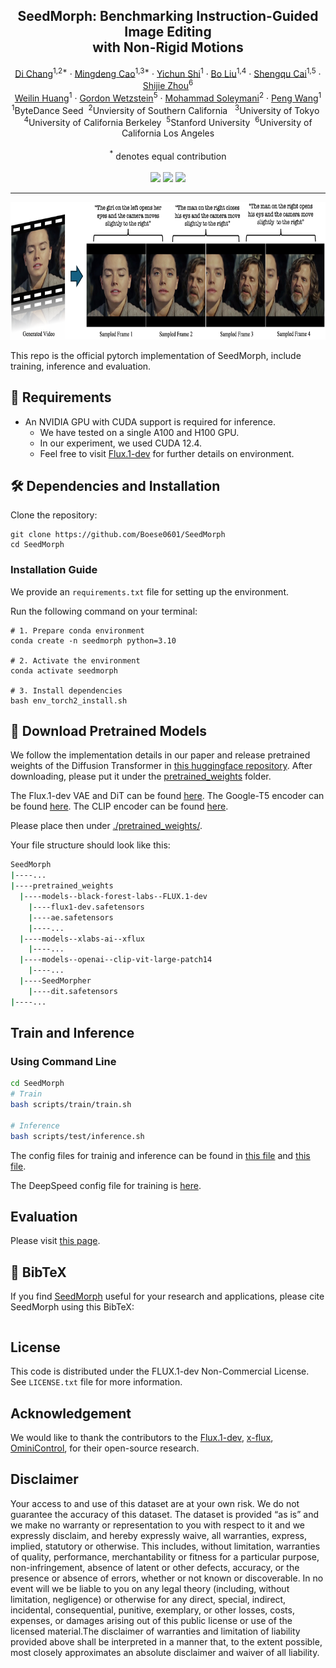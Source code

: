 
<p align="center">

  <h2 align="center">SeedMorph: Benchmarking Instruction-Guided Image Editing <br> with Non-Rigid Motions</h2>
  <p align="center">
      <a href="https://boese0601.github.io/">Di Chang</a><sup>1,2*</sup>
      ·
      <a href="https://github.com/ljzycmd">Mingdeng Cao</a><sup>1,3*</sup>
    ·  
      <a href="https://seasonsh.github.io/">Yichun Shi</a><sup>1</sup>
    ·  
      <a href="https://www.linkedin.com/in/bo-liu-340313170">Bo Liu</a><sup>1,4</sup>
    ·  
      <a href="https://primecai.github.io/">Shengqu Cai</a><sup>1,5</sup>
    ·  
      <a href="https://shijiezhou-ucla.github.io/">Shijie Zhou</a><sup>6</sup>
    <br>
      <a href="https://scholar.google.com/citations?user=78vU1IUAAAAJ&hl=en">Weilin Huang</a><sup>1</sup>
    · 
      <a href="https://web.stanford.edu/~gordonwz/">Gordon Wetzstein</a><sup>5</sup>
    ·  
      <a href="https://www.ihp-lab.org/">Mohammad Soleymani</a><sup>2</sup>
    ·  
      <a href="https://pengwangucla.github.io/peng-wang.github.io/">Peng Wang</a><sup>1</sup>
    <br>
    <sup>1</sup>ByteDance Seed &nbsp;<sup>2</sup>Unviersity of Southern California &nbsp; <sup>3</sup>University of Tokyo &nbsp; 
    <br>
    <sup>4</sup>University of California Berkeley&nbsp; <sup>5</sup>Stanford University&nbsp; <sup>6</sup>University of California Los Angeles
    <br>
    <br>
    <sup>*</sup> denotes equal contribution
    <br>
    </br>
        <a href='https://huggingface.co/datasets/Boese0601/SeedMorph-Bench-Test'>
        <img src='https://img.shields.io/badge/%F0%9F%A4%97%20HuggingFace-Test_Benchmark-yellow'></a>
        <a href='https://huggingface.co/datasets/Boese0601/SeedMorph-Bench-Train-Demo'>
        <img src='https://img.shields.io/badge/%F0%9F%A4%97%20HuggingFace-Train_Dataset-yellow'></a>
        <a href='https://huggingface.co/Boese0601/SeedMorpher'>
        <img src='https://img.shields.io/badge/%F0%9F%A4%97%20HuggingFace-Checkpoint-yellow'></a>
     </br>
</p>


-----

<p align="center">
  <img src="./assets/figures/Dataset_demo.png"  height=220>
</p>

This repo is the official pytorch implementation of SeedMorph, include training, inference and evaluation. 



## 📜 Requirements
* An NVIDIA GPU with CUDA support is required for inference. 
  * We have tested on a single A100 and H100 GPU.
  * In our experiment, we used CUDA 12.4.
  * Feel free to visit [Flux.1-dev](https://github.com/black-forest-labs/flux) for further details on environment.

## 🛠️ Dependencies and Installation

Clone the repository:
```shell
git clone https://github.com/Boese0601/SeedMorph
cd SeedMorph
```

### Installation Guide

We provide an `requirements.txt` file for setting up the environment.

Run the following command on your terminal:
```shell
# 1. Prepare conda environment
conda create -n seedmorph python=3.10

# 2. Activate the environment
conda activate seedmorph

# 3. Install dependencies
bash env_torch2_install.sh

```

## 🧱 Download Pretrained Models
We follow the implementation details in our paper and release pretrained weights of the Diffusion Transformer in [this huggingface repository](https://huggingface.co/Boese0601/SeedMorpher). After downloading, please put it under the [pretrained_weights](pretrained_weights/) folder. 

The Flux.1-dev VAE and DiT can be found [here](https://huggingface.co/black-forest-labs/FLUX.1-dev). The Google-T5 encoder can be found [here](https://huggingface.co/XLabs-AI/xflux_text_encoders). The CLIP encoder can be found [here](https://huggingface.co/openai/clip-vit-large-patch14).

Please place then under [./pretrained_weights/](pretrained_weights/).

Your file structure should look like this:

```bash
SeedMorph
|----...
|----pretrained_weights
  |----models--black-forest-labs--FLUX.1-dev
    |----flux1-dev.safetensors
    |----ae.safetensors
    |----...
  |----models--xlabs-ai--xflux
    |----...
  |----models--openai--clip-vit-large-patch14 
    |----...
  |----SeedMorpher
    |----dit.safetensors
|----...
``` 

## Train and Inference

### Using Command Line

```bash
cd SeedMorph
# Train
bash scripts/train/train.sh

# Inference
bash scripts/test/inference.sh
```

The config files for trainig and inference can be found in [this file](train_configs/train.yaml) and [this file](inference_configs/inference.yaml). 

The DeepSpeed config file for training is [here](train_configs/deepspeed_stage2.yaml).

## Evaluation
Please visit [this page](./SeedMorph-Eval/README.md).

## 🔗 BibTeX
If you find [SeedMorph]() useful for your research and applications, please cite SeedMorph using this BibTeX:

```BibTeX
```


## License
This code is distributed under the FLUX.1-dev Non-Commercial License. See `LICENSE.txt` file for more information.

## Acknowledgement
We would like to thank the contributors to the [Flux.1-dev](https://huggingface.co/black-forest-labs/FLUX.1-dev), [x-flux](https://github.com/XLabs-AI/x-flux), [OminiControl](https://github.com/Yuanshi9815/OminiControl), for their open-source research.

## Disclaimer
Your access to and use of this dataset are at your own risk. We do not guarantee the accuracy of this dataset. The dataset is provided “as is” and we make no warranty or representation to you with respect to it and we expressly disclaim, and hereby expressly waive, all warranties, express, implied, statutory or otherwise. This includes, without limitation, warranties of quality, performance, merchantability or fitness for a particular purpose, non-infringement, absence of latent or other defects, accuracy, or the presence or absence of errors, whether or not known or discoverable. In no event will we be liable to you on any legal theory (including, without limitation, negligence) or otherwise for any direct, special, indirect, incidental, consequential, punitive, exemplary, or other losses, costs, expenses, or damages arising out of this public license or use of the licensed material.The disclaimer of warranties and limitation of liability provided above shall be interpreted in a manner that, to the extent possible, most closely approximates an absolute disclaimer and waiver of all liability.

